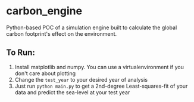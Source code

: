 # carbon_engine
Python-based POC of a simulation engine built to calculate the global carbon footprint's effect on the environment.

## To Run:

1. Install matplotlib and numpy. You can use a virtualenvironment if you don't care about plotting
2. Change the `test_year` to your desired year of analysis
3. Just run `python main.py` to get a 2nd-degree Least-squares-fit of your data and predict the sea-level at your test year